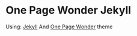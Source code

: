 # One Page Wonder Jekyll

Using: [Jekyll](https://github.com/jekyll/jekyll)
And [One Page Wonder](http://themes.jekyllrc.org/one-page-wonder/) theme
